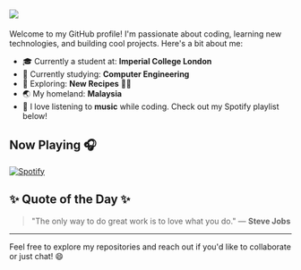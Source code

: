 <h1>
    <img src="https://readme-typing-svg.herokuapp.com/?font=Montserrat&weight=600&color=000000&size=35&center=false&vCenter=true&width=500&height=70&duration=4000&lines=Hi+there+👋;+I'm+Samuel+!;" />
</h1>


Welcome to my GitHub profile! I'm passionate about coding, learning new technologies, and building cool projects. Here's a bit about me:

- 🎓 Currently a student at: **Imperial College London** 
- 🌱 Currently studying: **Computer Engineering**
- 🔭 Exploring: **New Recipes** 👨‍🍳
- 🌏 My homeland: **Malaysia**
- 🎵 I love listening to **music** while coding. Check out my Spotify playlist below!

## Now Playing 🎧

[![Spotify](https://github-readme-remake.vercel.app/api/spotify)](https://open.spotify.com/user/samuel-khoo)

## ✨ Quote of the Day ✨

> "The only way to do great work is to love what you do." — **Steve Jobs**

---

Feel free to explore my repositories and reach out if you'd like to collaborate or just chat! 😄

